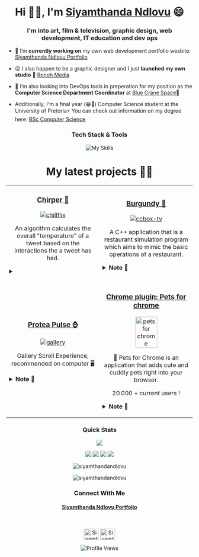 <h1 align="center">Hi 👋🏾, I'm <a href="https://siyamthandandlovu.netlify.app/">Siyamthanda Ndlovu</a>
 😄</h1>
<h3 align="center">I'm into art, film & television, graphic design, web development, IT education and dev ops</h3>

- 🔭 I’m **currently working on** my own web development portfolio wesbite: [Siyamthanda Ndlovu Portfolio](https://siyamthandandlovu.netlify.app/)
- 😝 I also happen to be a graphic designer and I just **launched my own studio** 🎉 [Ronoh Media](https://ronohmedia.netlify.app/)

- 🌱 I’m also looking into DevOps tools in preperation for my position as the **Computer Science Department Coordinator** at [Blue Crane Space](https://www.linkedin.com/company/bluecranespace/)🔭

- Additionally, I'm a final year (😁🎉) Computer Science student at the University of Pretoria⚡
  You can check out information on my degree here: [BSc Computer Science](https://www.up.ac.za/yearbooks/2023/EBIT-faculty/UD-programmes/view/12134001#fin)

<div align="center">
<h3 align="center">Tech Stack & Tools</h3>

![My Skills](https://skillicons.dev/icons?i=bun,react,next,nodejs,html,css,js,ts,cpp,git,github,java,figma,bootstrap)

<!-- Projects -->
<h1 align="center">My latest projects 👨‍💻</h1>
<div align="center">
  <table>
        <tr>
            <td width="50%">
                <h3 align="center">
                    <a href="https://github.com/siyamthandandlovu/chirper" target="_blank" rel="noreferrer"> Chirper 🪽</a>
                </h3>
                <p align="center">
                    <a href="https://github.com/siyamthandandlovu/chirper" target="_blank" rel="noreferrer"> 
			    <img src="https://mir-s3-cdn-cf.behance.net/project_modules/fs/50d253190548687.66574eb48dbf1.png" alt="chillflix"/> </a>
                    <p align="center">
                        An algorithm calculates the overall "temperature" of a tweet based on the interactions the a tweet has had.
                    </p>
					<details>
						<summary>
 						</summary>
 					</details>
            </p>
            </td>
            <td width="50%">
                <h3 align="center">
                    <a href="https://shiny-sundae-d1e169.netlify.app/" target="_blank" rel="noreferrer">Burgundy 🍔</a>
                </h3>
                <p align="center">
                    <a href="https://shiny-sundae-d1e169.netlify.app/" target="_blank" rel="noreferrer"> 
			    <img src="https://mir-s3-cdn-cf.behance.net/project_modules/fs/2b5f46190548687.65bc85293812d.png" alt="ccbox-tv"/> </a>
                    <p align="center">
A C++ application that is a restaurant simulation program which aims to mimic the basic operations of a restaurant.                    </p>
					<details>
						<summary>
						<b>Note 📝</b>
						</summary>
						I used Vue 2 with Element UI and typescript. Also use webpack.
					</details>
                </p>
            </td>
        </tr>
        <tr>
            <td width="50%">
				      <h3 align="center">
                    <a href="https://dynamic-crisp-df32b7.netlify.app/" target="_blank" rel="noreferrer">Protea Pulse ⌚</a>
                </h3>
                <p align="center">
                    <a href="https://dynamic-crisp-df32b7.netlify.app/"  target="_blank" rel="noreferrer"> 
			    <img src="https://mir-s3-cdn-cf.behance.net/project_modules/fs/d131f6190548687.6630674b4a072.png" alt="gallery"/> </a>
                    <p align="center">
                        Gallery Scroll Experience, recommended on computer 🖥
                    </p>
					<details>
						<summary>
						<b>Note 📝</b>
						</summary>
						I used Gsap + Lenis.
					</details>
                </p>
            </td>
				<td width="50%">
                <h3 align="center">
                    <a href="https://chrome.google.com/webstore/detail/pets-chrome/ifaicffibnedodkbekogndkdfeojcofb" target="_blank" rel="noreferrer">Chrome plugin: Pets for chrome</a>
                </h3>
                <p align="center">
                    <a href="https://chrome.google.com/webstore/detail/pets-chrome/ifaicffibnedodkbekogndkdfeojcofb" target="_blank" rel="noreferrer"> <img src="./static/logo-pet-chrome.png" alt="pets for chrome" width="50%"/> </a>
                    <p align="center">
                        🐾 Pets for Chrome is an application that adds cute and cuddly pets right into your browser.
                    </p>
                        <p align="center">
                        20 000 + current users !
                    </p>
					<details>
						<summary>
						<b>Note 📝</b>
						</summary>
						Create a chrome plugin with native JS and webpack. Use spriteling js.
					</details>
            </p>
            </td>
        </tr>


        
  </table>
</div>

<h3 align="center">Quick Stats</h3>

![](http://github-profile-summary-cards.vercel.app/api/cards/profile-details?username=siyamthandandlovu&theme=2077)

![](http://github-profile-summary-cards.vercel.app/api/cards/repos-per-language?username=siyamthandandlovu&theme=2077)
![](http://github-profile-summary-cards.vercel.app/api/cards/most-commit-language?username=siyamthandandlovu&theme=2077)
![](http://github-profile-summary-cards.vercel.app/api/cards/stats?username=siyamthandandlovu&theme=2077)
![](http://github-profile-summary-cards.vercel.app/api/cards/productive-time?username=siyamthandandlovu&theme=2077&utcOffset=8)

<p><img src="https://github-readme-streak-stats.herokuapp.com/?user=siyamthandandlovu&theme=radical&hide_border=false" alt="siyamthandandlovu" /></p>
<p><img src="https://github-readme-stats.vercel.app/api/top-langs/?username=siyamthandandlovu&theme=radical&hide_border=false&include_all_commits=false&count_private=false&layout=compact" alt="siyamthandandlovu" /></p>

</div>

<h3 align="center">Connect With Me</h3>
<h4 align="center"><a href="https://siyamthandandlovu.netlify.app/">Siyamthanda Ndlovu Portfolio</a></h4>
<br>
</div>

<p align="center">
<a href="https://www.linkedin.com/in/siyamthandandlovu" target="blank"><img align="center" src="https://raw.githubusercontent.com/rahuldkjain/github-profile-readme-generator/master/src/images/icons/Social/linked-in-alt.svg" alt="Siyamthanda" height="30" width="40" /></a>
<a href="https://www.behance.net/gallery/176596729/Graphic-Design-Portfolio" target="blank"> <img align="center" href="https://www.behance.net/gallery/176596729/Graphic-Design-Portfolio" src="https://raw.githubusercontent.com/rahuldkjain/github-profile-readme-generator/master/src/images/icons/Social/behance.svg" alt="Siyamthanda" height="30" width="40" /></a>

</p>

<div align="center">
  
![Profile Views](https://komarev.com/ghpvc/?username=siyamthandandlovue&color=orange)

</div>
